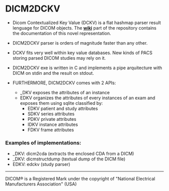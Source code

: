 # DICM2DCKV

- Dicom Contextualized Key Value (DCKV) is a flat hashmap parser result lenguage for DICOM objects. The  __[wiki](https://github.com/jacquesfauquex/DCKV/wiki)__ part of the repository contains the documentation of this novel representation.
- DICM2DCKV parser is orders of magnitude faster than any other.
- DCKV fits very well within key value databases. New kinds of PACS storing parsed DICOM studies may rely on it.
- DICM2DCKV exe is written in C and implements a pipe arquitecture with DICM on stdin and the result on stdout.

- FURTHERMORE, DICM2DCKV comes with 2 APIs:
   - _DKV exposes the attributes of an instance
   - EDKV organizes the attributes of every instances of an exam and exposes them using sqlite classified by:
      - EDKV patient and study attributes
      - SDKV series attributes
      - PDKV private attributes
      - IDKV instance attributes
      - FDKV frame attributes


### Examples of implementations:

- _DKV: dicm2cda (extracts the enclosed CDA from a DICM)
- _DKV: dicmstructdump (textual dump of the DICM file)
- EDKV: edckv (study parser)
___
DICOM® is a Registered Mark under the copyright of "National Electrical Manufacturers Association" (USA) 
